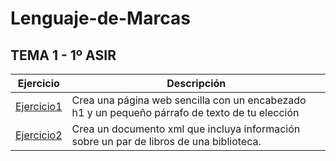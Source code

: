 # Lenguaje-de-Marcas

## TEMA 1 - 1º ASIR
Ejercicio | Descripción
----------|------------
[Ejercicio1](tema1/index.html) | Crea una página web sencilla con un encabezado h1 y un pequeño párrafo de texto de tu elección
[Ejercicio2](tema1/biblioteca.xml) | Crea un documento xml que incluya información sobre un par de libros de una biblioteca.
